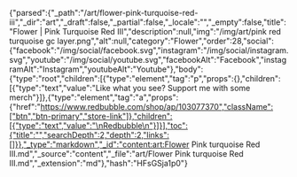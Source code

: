 {"parsed":{"_path":"/art/flower-pink-turquoise-red-iii","_dir":"art","_draft":false,"_partial":false,"_locale":"","_empty":false,"title":"Flower | Pink Turquoise Red III","description":null,"img":"/img/art/pink red turquoise gc layer.png","alt":null,"category":"Flower","order":28,"social":{"facebook":"/img/social/facebook.svg","instagram":"/img/social/instagram.svg","youtube":"/img/social/youtube.svg","facebookAlt":"Facebook","instagramAlt":"Instagram","youtubeAlt":"Youtube"},"body":{"type":"root","children":[{"type":"element","tag":"p","props":{},"children":[{"type":"text","value":"Like what you see? Support me with some merch"}]},{"type":"element","tag":"a","props":{"href":"https://www.redbubble.com/shop/ap/103077370","className":["btn","btn-primary","store-link"]},"children":[{"type":"text","value":"\nRedbubble\n"}]}],"toc":{"title":"","searchDepth":2,"depth":2,"links":[]}},"_type":"markdown","_id":"content:art:Flower Pink turquoise Red III.md","_source":"content","_file":"art/Flower Pink turquoise Red III.md","_extension":"md"},"hash":"HFsGSja1p0"}